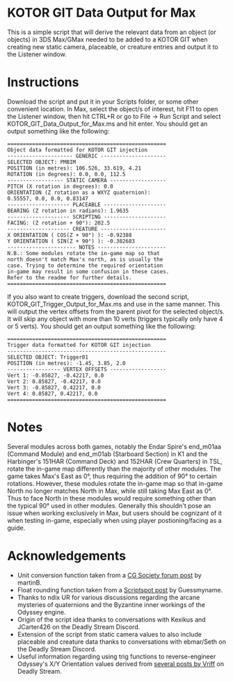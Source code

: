 # KOTOR GIT Data Output for Max
This is a simple script that will derive the relevant data from an object (or objects) in 3DS Max/GMax needed to be added to a KOTOR GIT when creating new static camera, placeable, or creature entries and output it to the Listener window. 

Instructions
============
Download the script and put it in your Scripts folder, or some other convenient location. In Max, select the object/s of interest, hit F11 to open the Listener window, then hit CTRL+R or go to File -> Run Script and select KOTOR_GIT_Data_Output_for_Max.ms and hit enter. You should get an output something like the following:
```
===================================================
Object data formatted for KOTOR GIT injection
--------------------- GENERIC ---------------------
SELECTED OBJECT: PMBIM
POSITION (in metres): 106.526, 33.619, 4.21
ROTATION (in degrees): 0.0, 0.0, 112.5
------------------ STATIC CAMERA ------------------
PITCH (X rotation in degrees): 0.0
ORIENTATION (Z rotation as a WXYZ quaternion):
0.55557, 0.0, 0.0, 0.83147
-------------------- PLACEABLE --------------------
BEARING (Z rotation in radians): 1.9635
-------------------- SCRIPTING --------------------
FACING: (Z rotation + 90°): 202.5
-------------------- CREATURE ---------------------
X ORIENTATION ( COS(Z + 90°) ): -0.92388
Y ORIENTATION ( SIN(Z + 90°) ): -0.382683
---------------------- NOTES ----------------------
N.B.: Some modules rotate the in-game map so that
north doesn't match Max's north, as is usually the
case. Trying to determine the required orientation
in-game may result in some confusion in these cases.
Refer to the readme for further details.
===================================================
```
If you also want to create triggers, download the second script, KOTOR_GIT_Trigger_Output_for_Max.ms and use in the same manner. This will output the vertex offsets from the parent pivot for the selected object/s. It will skip any object with more than 10 verts (triggers typically only have 4 or 5 verts). You should get an output something like the following:
```
===================================================
Trigger data formatted for KOTOR GIT injection
---------------------------------------------------
SELECTED OBJECT: Trigger01
POSITION (in metres): -1.45, 3.85, 2.0
----------------- VERTEX OFFSETS ------------------
Vert 1: -0.85827, -0.42217, 0.0
Vert 2: 0.85827, -0.42217, 0.0
Vert 3: -0.85827, 0.42217, 0.0
Vert 4: 0.85827, 0.42217, 0.0
===================================================
```

Notes
============
Several modules across both games, notably the Endar Spire's end_m01aa (Command Module) and end_m01ab (Starboard Section) in K1 and the Harbinger's 151HAR (Command Deck) and 152HAR (Crew Quarters) in TSL, rotate the in-game map differently than the majority of other modules. The game takes Max's East as 0°, thus requiring the addition of 90° to certain rotations. However, these modules rotate the in-game map so that in-game North no longer matches North in Max, while still taking Max East as 0°. Thus to face North in these modules would require something other than the typical 90° used in other modules. Generally this shouldn't pose an issue when working exclusively in Max, but users should be cognizant of it when testing in-game, especially when using player postioning/facing as a guide.

Acknowledgements
============
* Unit conversion function taken from a [CG Society forum post](https://forums.cgsociety.org/t/get-vertex-position-by-coordinate-and-format-the-string/1836100) by martinB.
* Float rounding function taken from a [Scriptspot post](http://www.scriptspot.com/forums/3ds-max/general-scripting/printing-out-float-values-to-a-few-decimal-points) by Guessmyname.
* Thanks to ndix UR for various discussions regarding the arcane mysteries of quaternions and the Byzantine inner workings of the Odyssey engine.
* Origin of the script idea thanks to conversations with Kexikus and JCarter426 on the Deadly Stream Discord.
* Extension of the script from static camera values to also include placeable and creature data thanks to conversations with ebmar/Seth on the Deadly Stream Discord.
* Useful information regarding using trig functions to reverse-engineer Odyssey's X/Y Orientation values derived from [several posts by Vriff](https://deadlystream.com/topic/2901-gitedit-what-do-you-guys-want/?do=findComment&comment=29621) on Deadly Stream.
